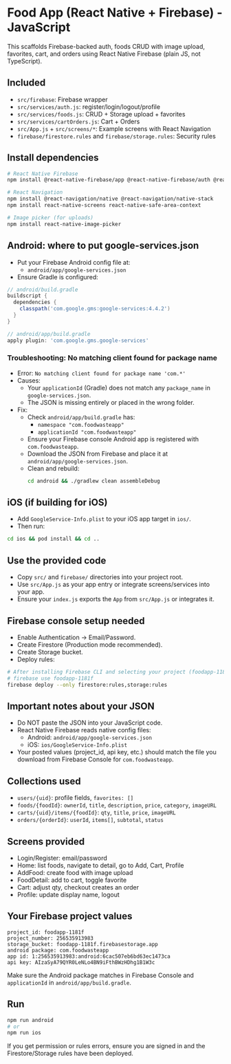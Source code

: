 # Food App (React Native + Firebase) - JavaScript

This scaffolds Firebase-backed auth, foods CRUD with image upload, favorites, cart, and orders using React Native Firebase (plain JS, not TypeScript).

## Included
- `src/firebase`: Firebase wrapper
- `src/services/auth.js`: register/login/logout/profile
- `src/services/foods.js`: CRUD + Storage upload + favorites
- `src/services/cartOrders.js`: Cart + Orders
- `src/App.js` + `src/screens/*`: Example screens with React Navigation
- `firebase/firestore.rules` and `firebase/storage.rules`: Security rules

## Install dependencies
```bash
# React Native Firebase
npm install @react-native-firebase/app @react-native-firebase/auth @react-native-firebase/firestore @react-native-firebase/storage

# React Navigation
npm install @react-navigation/native @react-navigation/native-stack
npm install react-native-screens react-native-safe-area-context

# Image picker (for uploads)
npm install react-native-image-picker
```

## Android: where to put google-services.json
- Put your Firebase Android config file at:
  - `android/app/google-services.json`
- Ensure Gradle is configured:
```gradle
// android/build.gradle
buildscript {
  dependencies {
    classpath('com.google.gms:google-services:4.4.2')
  }
}

// android/app/build.gradle
apply plugin: 'com.google.gms.google-services'
```

### Troubleshooting: No matching client found for package name
- Error: `No matching client found for package name 'com.*'`
- Causes:
  - Your `applicationId` (Gradle) does not match any `package_name` in `google-services.json`.
  - The JSON is missing entirely or placed in the wrong folder.
- Fix:
  - Check `android/app/build.gradle` has:
    - `namespace "com.foodwasteapp"`
    - `applicationId "com.foodwasteapp"`
  - Ensure your Firebase console Android app is registered with `com.foodwasteapp`.
  - Download the JSON from Firebase and place it at `android/app/google-services.json`.
  - Clean and rebuild:
    ```bash
    cd android && ./gradlew clean assembleDebug
    ```

## iOS (if building for iOS)
- Add `GoogleService-Info.plist` to your iOS app target in `ios/`.
- Then run:
```bash
cd ios && pod install && cd ..
```

## Use the provided code
- Copy `src/` and `firebase/` directories into your project root.
- Use `src/App.js` as your app entry or integrate screens/services into your app.
- Ensure your `index.js` exports the `App` from `src/App.js` or integrates it.

## Firebase console setup needed
- Enable Authentication → Email/Password.
- Create Firestore (Production mode recommended).
- Create Storage bucket.
- Deploy rules:
```bash
# After installing Firebase CLI and selecting your project (foodapp-1181f)
# firebase use foodapp-1181f
firebase deploy --only firestore:rules,storage:rules
```

## Important notes about your JSON
- Do NOT paste the JSON into your JavaScript code.
- React Native Firebase reads native config files:
  - Android: `android/app/google-services.json`
  - iOS: `ios/GoogleService-Info.plist`
- Your posted values (project_id, api key, etc.) should match the file you download from Firebase Console for `com.foodwasteapp`.

## Collections used
- `users/{uid}`: profile fields, `favorites: []`
- `foods/{foodId}`: `ownerId`, `title`, `description`, `price`, `category`, `imageURL`
- `carts/{uid}/items/{foodId}`: `qty`, `title`, `price`, `imageURL`
- `orders/{orderId}`: `userId`, `items[]`, `subtotal`, `status`

## Screens provided
- Login/Register: email/password
- Home: list foods, navigate to detail, go to Add, Cart, Profile
- AddFood: create food with image upload
- FoodDetail: add to cart, toggle favorite
- Cart: adjust qty, checkout creates an order
- Profile: update display name, logout

## Your Firebase project values
```
project_id: foodapp-1181f
project_number: 256535913983
storage_bucket: foodapp-1181f.firebasestorage.app
android package: com.foodwasteapp
app id: 1:256535913983:android:6cac507eb6bd63ec1473ca
api key: AIzaSyA79QYR0LeNLo4BN9iFthBWzHDhg1B1W3c
```
Make sure the Android package matches in Firebase Console and `applicationId` in `android/app/build.gradle`.

## Run
```bash
npm run android
# or
npm run ios
```

If you get permission or rules errors, ensure you are signed in and the Firestore/Storage rules have been deployed.
